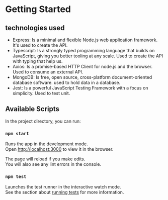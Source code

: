 # Getting Started 


## technologies used

- Express:
    Is a minimal and flexible Node.js web application framework. It's used to create the API.
- Typescript:
    Is a strongly typed programming language that builds on JavaScript, giving you better tooling at any scale. Used to create the API with typing that help us.
- Axios:
    Is a promise-based HTTP Client for node.js and the browser. Used to consume an external API.
- MongoDB:
    Is free, open source, cross-platform document-oriented database software. used to hold data in a database.
- Jest:
    Is a powerful JavaScript Testing Framework with a focus on simplicity. Used to test unit.

## Available Scripts

In the project directory, you can run:

### `npm start`

Runs the app in the development mode.\
Open [http://localhost:3000](http://localhost:3000) to view it in the browser.

The page will reload if you make edits.\
You will also see any lint errors in the console.

### `npm test`

Launches the test runner in the interactive watch mode.\
See the section about [running tests](https://facebook.github.io/create-react-app/docs/running-tests) for more information.
